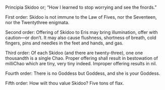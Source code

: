 Principia Skidoo or; “How I learned to stop worrying and see the fnords.”

First order:
Skidoo is not immune to the Law of Fives, nor the Seventeen, nor the Twentythree enigmata.

Second order: 
Offering of Skidoo to Eris may bring illumination, offer with caution—or don’t. It may also cause flushness, shortness of breath, cold fingers, pins and needles in the feet and hands, and gas.

Third order: 
Of each Skidoo (and there are twenty-three), one one thousandth is a single Chao. Proper offering shall result in bestowation of milliChao which are tiny, very tiny indeed. Improper offering results in nil.

Fourth order: 
There is no Goddess but Goddess, and she is your Goddess.

Fifth order:
How wilt thou value Skidoo? Five tons of flax.  

